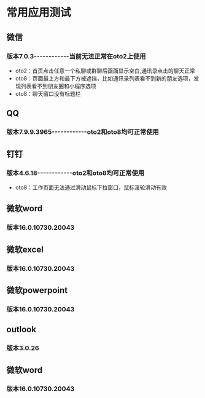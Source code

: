 # 常用应用测试
## 微信
### 版本7.0.3------------当前无法正常在oto2上使用
- oto2：首页点击任意一个私聊或群聊后画面显示空白,通讯录点击的聊天正常
- oto8：页面最上方和最下方被遮挡，比如通讯录列表看不到新的朋友选项，发现列表看不到朋友圈和小程序选项
- oto8：聊天窗口没有标题栏

## QQ
### 版本7.9.9.3965------------oto2和oto8均可正常使用

## 钉钉
### 版本4.6.18------------oto2和oto8均可正常使用
- oto8：工作页面无法通过滑动鼠标下拉窗口，鼠标滚轮滑动有效

## 微软word
### 版本16.0.10730.20043

## 微软excel
### 版本16.0.10730.20043

## 微软powerpoint
### 版本16.0.10730.20043

## outlook
### 版本3.0.26

## 微软word
### 版本16.0.10730.20043
